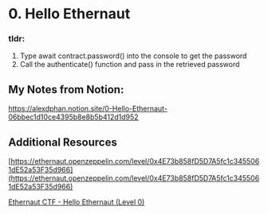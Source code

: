# 0. Hello Ethernaut

### tldr: 
1. Type await contract.password() into the console to get the password
2. Call the authenticate() function and pass in the retrieved password

## My Notes from Notion:
https://alexdphan.notion.site/0-Hello-Ethernaut-06bbec1d10ce4395b8e8b5b412d1d952

## Additional Resources

[https://ethernaut.openzeppelin.com/level/0x4E73b858fD5D7A5fc1c3455061dE52a53F35d966](https://ethernaut.openzeppelin.com/level/0x4E73b858fD5D7A5fc1c3455061dE52a53F35d966)

[Ethernaut CTF - Hello Ethernaut (Level 0)](https://www.youtube.com/watch?v=MaGAVBRwvbg&t=703s)


